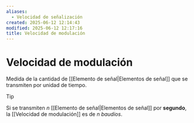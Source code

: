 ```yaml
---
aliases:
  - Velocidad de señalización
created: 2025-06-12 12:14:43
modified: 2025-06-12 12:17:16
title: Velocidad de modulación
---
```


# Velocidad de modulación

Medida de la cantidad de [[Elemento de señal|Elementos de señal]] que se transmiten por unidad de tiempo.

> [!tip]
> Si se transmiten $n$ [[Elemento de señal|Elementos de señal]] por **segundo**, la [[Velocidad de modulación]] es de $n$ *baudios*.
